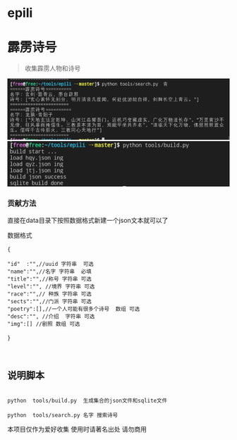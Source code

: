 # epili

#  霹雳诗号

>  收集霹雳人物和诗号

![](https://raw.githubusercontent.com/zhenruyan/epili/master/static/search.png)
![](https://raw.githubusercontent.com/zhenruyan/epili/master/static/build.png)

###  贡献方法


直接在data目录下按照数据格式新建一个json文本就可以了


数据格式

```
{

"id"  :"",//uuid 字符串  可选
"name":"",//名字 字符串  必填
"title":"",//称号 字符串 可选
"level":"", //境界 字符串 可选
"race":"",// 种族 字符串 可选
"sects":"",//门派 字符串 可选
"poetry":[],//一个人可能有很多个诗号  数组 可选
"desc":"", //介绍  字符串 可选
"img":[] //剧照 数组 可选

}



```

##  说明脚本

```

python  tools/build.py  生成集合的json文件和sqlite文件

python  tools/search.py 名字 搜索诗号

```


本项目仅作为爱好收集
使用时请著名出处
请勿商用
